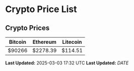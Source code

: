 # Crypto Price List

## Crypto Prices
| Bitcoin | Ethereum | Litecoin |
| ------- | -------- | -------- |
| $90266 | $2278.39 | $114.51 |
**Last Updated:** 2025-03-03 17:32 UTC
**Last Updated:** $DATE$
